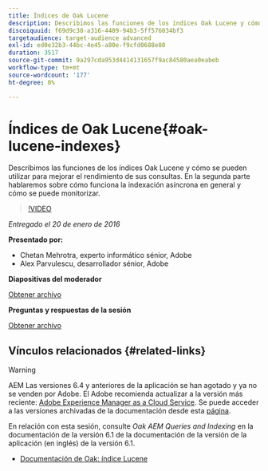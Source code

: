 ```yaml
---
title: Índices de Oak Lucene
description: Describimos las funciones de los índices Oak Lucene y cómo se pueden utilizar para mejorar el rendimiento de sus consultas. En la segunda parte hablaremos sobre cómo funciona la indexación asíncrona en general y cómo se puede monitorizar.
discoiquuid: f69d9c38-a316-4409-94b3-5ff576034bf3
targetaudience: target-audience advanced
exl-id: ed0e32b3-44bc-4e45-a80e-f9cfd0688e80
duration: 3517
source-git-commit: 9a297cda953d4414131657f9ac84580aea0eabeb
workflow-type: tm+mt
source-wordcount: '177'
ht-degree: 0%

---
```


# Índices de Oak Lucene{#oak-lucene-indexes}

Describimos las funciones de los índices Oak Lucene y cómo se pueden utilizar para mejorar el rendimiento de sus consultas. En la segunda parte hablaremos sobre cómo funciona la indexación asíncrona en general y cómo se puede monitorizar.

>[!VIDEO](https://video.tv.adobe.com/v/19303/?quality=9)

*Entregado el 20 de enero de 2016*

**Presentado por:**

* Chetan Mehrotra, experto informático sénior, Adobe
* Alex Parvulescu, desarrollador sénior, Adobe

**Diapositivas del moderador**

[Obtener archivo](assets/aem-gems-012016-oak-lucene-indexes-async-local.pdf)

**Preguntas y respuestas de la sesión**

[Obtener archivo](assets/q-a-1-20-16-gem-session-oak-lucene-indexes.pdf)

## Vínculos relacionados {#related-links}

>[!WARNING]
>
>AEM Las versiones 6.4 y anteriores de la aplicación se han agotado y ya no se venden por Adobe.  El Adobe recomienda actualizar a la versión más reciente: [Adobe Experience Manager as a Cloud Service](https://experienceleague.adobe.com/docs/experience-manager-cloud-service.html).  Se puede acceder a las versiones archivadas de la documentación desde esta [página](https://experienceleague.adobe.com/docs/experience-manager-release-information/aem-release-updates/previous-updates/aem-previous-versions.html?lang=es).
>
>En relación con esta sesión, consulte *Oak AEM Queries and Indexing* en la documentación de la versión 6.1 de la documentación de la versión de la aplicación (en inglés) de la versión 6.1.

* [Documentación de Oak: índice Lucene](https://jackrabbit.apache.org/oak/docs/query/lucene.html)

